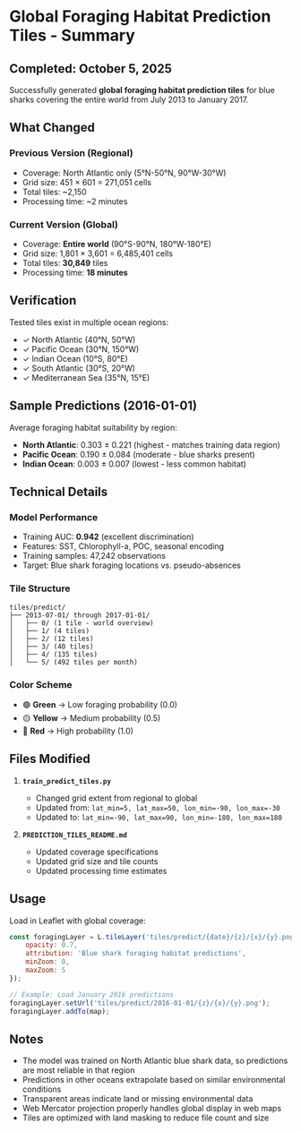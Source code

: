 # Global Foraging Habitat Prediction Tiles - Summary

## Completed: October 5, 2025

Successfully generated **global foraging habitat prediction tiles** for blue sharks covering the entire world from July 2013 to January 2017.

## What Changed

### Previous Version (Regional)
- Coverage: North Atlantic only (5°N-50°N, 90°W-30°W)
- Grid size: 451 × 601 = 271,051 cells
- Total tiles: ~2,150
- Processing time: ~2 minutes

### Current Version (Global)
- Coverage: **Entire world** (90°S-90°N, 180°W-180°E)
- Grid size: 1,801 × 3,601 = 6,485,401 cells
- Total tiles: **30,849** tiles
- Processing time: **18 minutes**

## Verification

Tested tiles exist in multiple ocean regions:
- ✓ North Atlantic (40°N, 50°W)
- ✓ Pacific Ocean (30°N, 150°W)
- ✓ Indian Ocean (10°S, 80°E)
- ✓ South Atlantic (30°S, 20°W)
- ✓ Mediterranean Sea (35°N, 15°E)

## Sample Predictions (2016-01-01)

Average foraging habitat suitability by region:
- **North Atlantic**: 0.303 ± 0.221 (highest - matches training data region)
- **Pacific Ocean**: 0.190 ± 0.084 (moderate - blue sharks present)
- **Indian Ocean**: 0.003 ± 0.007 (lowest - less common habitat)

## Technical Details

### Model Performance
- Training AUC: **0.942** (excellent discrimination)
- Features: SST, Chlorophyll-a, POC, seasonal encoding
- Training samples: 47,242 observations
- Target: Blue shark foraging locations vs. pseudo-absences

### Tile Structure
```
tiles/predict/
├── 2013-07-01/ through 2017-01-01/
│   ├── 0/ (1 tile - world overview)
│   ├── 1/ (4 tiles)
│   ├── 2/ (12 tiles)
│   ├── 3/ (40 tiles)
│   ├── 4/ (135 tiles)
│   └── 5/ (492 tiles per month)
```

### Color Scheme
- 🟢 **Green** → Low foraging probability (0.0)
- 🟡 **Yellow** → Medium probability (0.5)
- 🔴 **Red** → High probability (1.0)

## Files Modified

1. **`train_predict_tiles.py`**
   - Changed grid extent from regional to global
   - Updated from: `lat_min=5, lat_max=50, lon_min=-90, lon_max=-30`
   - Updated to: `lat_min=-90, lat_max=90, lon_min=-180, lon_max=180`

2. **`PREDICTION_TILES_README.md`**
   - Updated coverage specifications
   - Updated grid size and tile counts
   - Updated processing time estimates

## Usage

Load in Leaflet with global coverage:

```javascript
const foragingLayer = L.tileLayer('tiles/predict/{date}/{z}/{x}/{y}.png', {
    opacity: 0.7,
    attribution: 'Blue shark foraging habitat predictions',
    minZoom: 0,
    maxZoom: 5
});

// Example: Load January 2016 predictions
foragingLayer.setUrl('tiles/predict/2016-01-01/{z}/{x}/{y}.png');
foragingLayer.addTo(map);
```

## Notes

- The model was trained on North Atlantic blue shark data, so predictions are most reliable in that region
- Predictions in other oceans extrapolate based on similar environmental conditions
- Transparent areas indicate land or missing environmental data
- Web Mercator projection properly handles global display in web maps
- Tiles are optimized with land masking to reduce file count and size
